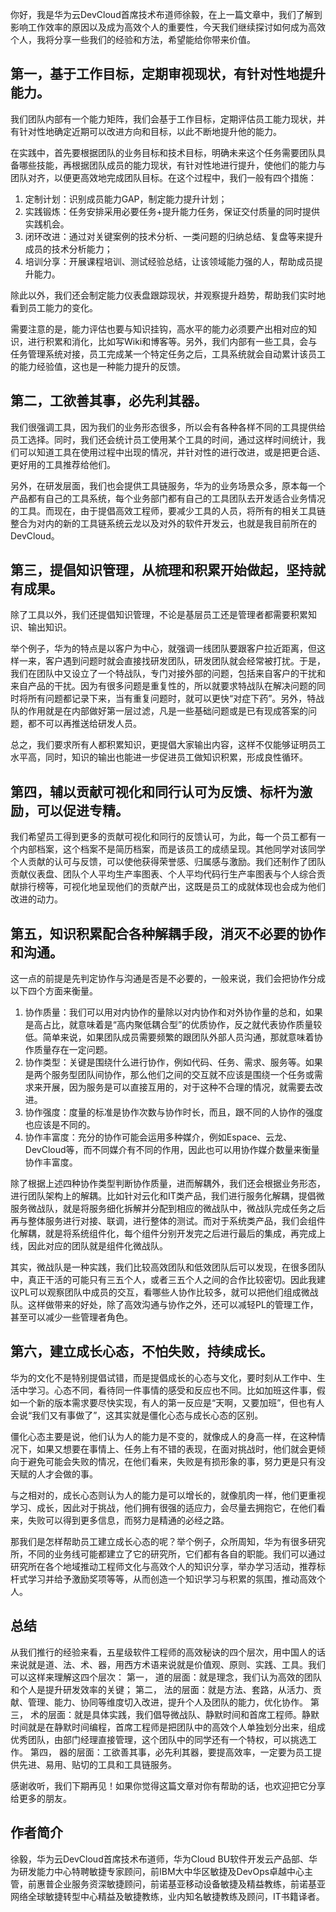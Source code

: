 你好，我是华为云DevCloud首席技术布道师徐毅，在上一篇文章中，我们了解到影响工作效率的原因以及成为高效个人的重要性，今天我们继续探讨如何成为高效个人，我将分享一些我们的经验和方法，希望能给你带来价值。

## 第一，基于工作目标，定期审视现状，有针对性地提升能力。

我们团队内部有一个能力矩阵，我们会基于工作目标，定期评估员工能力现状，并有针对性地确定近期可以改进方向和目标，以此不断地提升他的能力。

在实践中，首先要根据团队的业务目标和技术目标，明确未来这个任务需要团队具备哪些技能，再根据团队成员的能力现状，有针对性地进行提升，使他们的能力与团队对齐，以便更高效地完成团队目标。在这个过程中，我们一般有四个措施：

1.  定制计划：识别成员能力GAP，制定能力提升计划；
2.  实践锻炼：任务安排采用必要任务+提升能力任务，保证交付质量的同时提供实践机会。
3.  闭环改进：通过对关键案例的技术分析、一类问题的归纳总结、复盘等来提升成员的技术分析能力；
4.  培训分享：开展课程培训、测试经验总结，让该领域能力强的人，帮助成员提升能力。

除此以外，我们还会制定能力仪表盘跟踪现状，并观察提升趋势，帮助我们实时地看到员工能力的变化。

需要注意的是，能力评估也要与知识挂钩，高水平的能力必须要产出相对应的知识，进行积累和消化，比如写Wiki和博客等。另外，我们内部有一些工具，会与任务管理系统对接，员工完成某一个特定任务之后，工具系统就会自动累计该员工的能力经验值，这也是一种能力提升的反馈。

## 第二，工欲善其事，必先利其器。

我们很强调工具，因为我们的业务形态很多，所以会有各种各样不同的工具提供给员工选择。同时，我们还会统计员工使用某个工具的时间，通过这样时间统计，我们可以知道工具在使用过程中出现的情况，并针对性的进行改进，或是把更合适、更好用的工具推荐给他们。

另外，在研发层面，我们也会提供工具链服务，华为的业务场景众多，原本每一个产品都有自己的工具系统，每个业务部门都有自己的工具团队去开发适合业务情况的工具。而现在，由于提倡高效工程师，要减少工具的人员，将所有的相关工具链整合为对内的新的工具链系统云龙以及对外的软件开发云，也就是我目前所在的DevCloud。

## 第三，提倡知识管理，从梳理和积累开始做起，坚持就有成果。

除了工具以外，我们还提倡知识管理，不论是基层员工还是管理者都需要积累知识、输出知识。

举个例子，华为的特点是以客户为中心，就强调一线团队要跟客户拉近距离，但这样一来，客户遇到问题时就会直接找研发团队，研发团队就会经常被打扰。于是，我们在团队中又设立了一个特战队，专门对接外部的问题，包括来自客户的干扰和来自产品的干扰。因为有很多问题是重复性的，所以就要求特战队在解决问题的同时将所有问题都记录下来，当有重复问题时，就可以更快“对症下药”。另外，特战队的作用就是在内部做好第一层过滤，凡是一些基础问题或是已有现成答案的问题，都不可以再推送给研发人员。

总之，我们要求所有人都积累知识，更提倡大家输出内容，这样不仅能够证明员工水平高，同时，知识的输出也能进一步促进员工做知识积累，形成良性循环。

## 第四，辅以贡献可视化和同行认可为反馈、标杆为激励，可以促进专精。

我们希望员工得到更多的贡献可视化和同行的反馈认可，为此，每一个员工都有一个内部档案，这个档案不是简历档案，而是该员工的成绩呈现。其他同学对该同学个人贡献的认可与反馈，可以使他获得荣誉感、归属感与激励。我们还制作了团队贡献仪表盘、团队个人平均生产率图表、个人平均代码行生产率图表与个人综合贡献排行榜等，可视化地呈现他们的贡献产出，这既是员工的成就体现也会成为他们改进的动力。

## 第五，知识积累配合各种解耦手段，消灭不必要的协作和沟通。

这一点的前提是先判定协作与沟通是否是不必要的，一般来说，我们会把协作分成以下四个方面来衡量。

1.  协作质量：我们可以用对内协作的量除以对内协作和对外协作量的总和，如果是高占比，就意味着是“高内聚低耦合型”的优质协作，反之就代表协作质量较低。简单来说，如果团队成员需要频繁的跟团队外部人员沟通，那就意味着协作质量存在一定问题。
2.  协作类型：关键是围绕什么进行协作，例如代码、任务、需求、服务等。如果是两个服务型团队间协作，那么他们之间的交互就不应该是围绕一个任务或需求来开展，因为服务是可以直接互用的，对于这种不合理的情况，就需要去改进。
3.  协作强度：度量的标准是协作次数与协作时长，而且，跟不同的人协作的强度也应该是不同的。
4.  协作丰富度：充分的协作可能会运用多种媒介，例如Espace、云龙、DevCloud等，而不同媒介有不同的作用，因此也可以用协作媒介数量来衡量协作丰富度。

除了根据上述四种协作类型判断协作质量，进而解耦外，我们还会根据业务形态，进行团队架构上的解耦。比如针对云化和IT类产品，我们进行服务化解耦，提倡微服务微战队，就是将服务细化拆解并分配到相应的微战队中，微战队完成任务之后再与整体服务进行对接、联调，进行整体的测试。而对于系统类产品，我们会组件化解耦，就是将系统组件化，每个组件分别开发完之后进行最后的集成，再完成上线，因此对应的团队就是组件化微战队。

其实，微战队是一种实践，我们比较高效团队和低效团队后可以发现，在很多团队中，真正干活的可能只有三五个人，或者三五个人之间的合作比较密切。因此我建议PL可以观察团队中成员的交互，看哪些人协作比较多，就可以把他们组成微战队。这样做带来的好处，除了高效沟通与协作之外，还可以减轻PL的管理工作，甚至可以减少一些管理者角色。

## 第六，建立成长心态，不怕失败，持续成长。

华为的文化不是特别提倡试错，而是提倡成长的心态与文化，要时刻从工作中、生活中学习。心态不同，看待同一件事情的感受和反应也不同。比如加班这件事，假如一个新的版本需求要尽快实现，有人的第一反应是“天啊，又要加班”，但也有人会说“我们又有事做了”，这其实就是僵化心态与成长心态的区别。

僵化心态主要是说，他们认为人的能力是不变的，就像成人的身高一样，在这种情况下，如果又想要在事情上、任务上有不错的表现，在面对挑战时，他们就会更倾向于避免可能会失败的情况，在他们看来，失败是有损形象的事，努力更是只有没天赋的人才会做的事。

与之相对的，成长心态则认为人的能力是可以增长的，就像肌肉一样，他们更重视学习、成长，因此对于挑战，他们拥有很强的适应力，会尽量去拥抱它，在他们看来，失败可以得到更多信息，而努力是精通的必经之路。

那我们是怎样帮助员工建立成长心态的呢？举个例子，众所周知，华为有很多研究所，不同的业务线可能都建立了它的研究所，它们都有各自的职能。我们可以通过研究所在各个地域推动工程师文化与高效个人的知识分享，举办学习活动，推荐标杆式学习并给予激励奖项等等，从而创造一个知识学习与积累的氛围，推动高效个人。

## 总结

从我们推行的经验来看，五星级软件工程师的高效秘诀的四个层次，用中国人的话来说就是道、法、术、器，用西方术语来说就是价值观、原则、实践、工具。我们可以这样来理解这四个层次：
第一， 道的层面：就是理念，我们认为高效的团队和个人是提升研发效率的关键；
第二， 法的层面：就是方法、套路，从活力、贡献、管理、能力、协同等维度切入改进，提升个人及团队的能力，优化协作。
第三， 术的层面：就是具体实践，我们倡导微战队、静默时间和首席工程师。静默时间就是在静默时间编程，首席工程师是把团队中的高效个人单独划分出来，组成优秀团队，由部门经理直接管理，这个团队中的同学还有一个特权，可以挑选工作。
第四， 器的层面：工欲善其事，必先利其器，要提高效率，一定要为员工提供先进、易用、贴切的工具和工具链服务。

感谢收听，我们下期再见！如果你觉得这篇文章对你有帮助的话，也欢迎把它分享给更多的朋友。

## 作者简介

徐毅，华为云DevCloud首席技术布道师，华为Cloud BU软件开发云产品部、华为研发能力中心特聘敏捷专家顾问，前IBM大中华区敏捷及DevOps卓越中心主管，前惠普企业服务资深敏捷顾问，前诺基亚移动设备敏捷及精益教练，前诺基亚网络全球敏捷转型中心精益及敏捷教练，业内知名敏捷教练及顾问，IT书籍译者。

